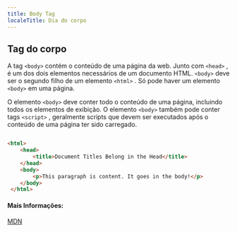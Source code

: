 ```yaml
---
title: Body Tag
localeTitle: Dia do corpo
---
```

## Tag do corpo

A tag `<body>` contém o conteúdo de uma página da web. Junto com `<head>` , é um dos dois elementos necessários de um documento HTML. `<body>` deve ser o segundo filho de um elemento `<html>` . Só pode haver um elemento `<body>` em uma página.

O elemento `<body>` deve conter todo o conteúdo de uma página, incluindo todos os elementos de exibição. O elemento `<body>` também pode conter tags `<script>` , geralmente scripts que devem ser executados após o conteúdo de uma página ter sido carregado.

```html

<html> 
    <head> 
        <title>Document Titles Belong in the Head</title> 
    </head> 
    <body> 
        <p>This paragraph is content. It goes in the body!</p> 
    </body> 
 </html> 
```

#### Mais Informações:

[MDN](https://developer.mozilla.org/en-US/docs/Web/HTML/Element/body)